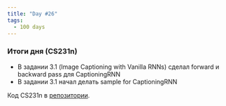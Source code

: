 ```yaml
---
title: "Day #26"
tags:
  - 100 days
---
```


### Итоги дня (CS231n)
* В задании 3.1 (Image Captioning with Vanilla RNNs) сделал forward и backward pass для CaptioningRNN
* В задании 3.1 начал делать sample for CaptioningRNN


Код CS231n в [репозитории](https://github.com/ningeen/stanford_cs231n).